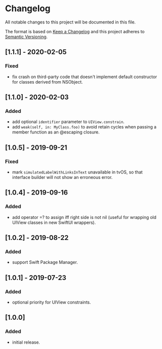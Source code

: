 # Changelog
All notable changes to this project will be documented in this file.

The format is based on [Keep a Changelog](http://keepachangelog.com/en/1.0.0/)
and this project adheres to [Semantic Versioning](http://semver.org/spec/v2.0.0.html).

## [1.1.1] - 2020-02-05

### Fixed
- fix crash on third-party code that doesn't implement default constructor for classes derived from NSObject.

## [1.1.0] - 2020-02-03

### Added
- add optional `identifier` parameter to `UIView.constrain`.
- add `weak(self, in: MyClass.foo)` to avoid retain cycles when passing a member function as an @escaping closure.

## [1.0.5] - 2019-09-21

### Fixed
- mark `simulatedLabelWithLinksInText` unavailable in tvOS, so that interface builder will not show an erroneous error.

## [1.0.4] - 2019-09-16

### Added
- add operator =? to assign iff right side is not nil (useful for wrapping old UIView classes in new SwiftUI wrappers).

## [1.0.2] - 2019-08-22

### Added
- support Swift Package Manager.

## [1.0.1] - 2019-07-23

### Added
- optional priority for UIView constraints.

## [1.0.0]

### Added
- initial release.
